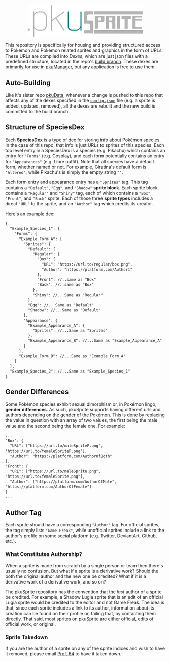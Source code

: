 <p align="center">
  <img src="logo.svg" height="100px"/>
</p>

This repository is specifically for housing and providing structured access to Pokémon and Pokémon related sprites and graphics in the form of URLs. These URLs are compiled into *Dexes*, which are just json files with a predefined structure, located in the repo's [build branch](https://github.com/project-pku/pkuSprite/tree/build). These dexes are primarily for use in [pkuManager](https://github.com/project-pku/pkuManager), but any application is free to use them.

## Auto-Building
Like it's sister repo [pkuData](https://github.com/project-pku/pkuData), whenever a change is pushed to this repo that affects any of the dexes specified in the [`config.json`](config.json) file (e.g. a sprite is added, updated, removed), all the dexes are rebuilt and the new build is committed to the build branch.

## Structure of SpeciesDex
Each **SpeciesDex** is a type of dex for storing info about Pokémon species. In the case of this repo, that info is just URLs to sprites of this species. Each top level entry in a SpeciesDex is a species (e.g. Pikachu) which contains an entry for `"Forms"` (e.g. Cosplay), and each form potentially contains an entry for `"Appearances"` (e.g. Libre outfit). Note that all species have a default form, whether named or not. For example, Giratina's default form is `"Altered"`, while Pikachu's is simply the empty string `""`.

Each form entry and appearance entry has a `"Sprites"` tag. This tag contains a `"Default"`, `"Egg"`, and `"Shadow"` **sprite block**. Each sprite block contains a `"Regular"` and `"Shiny"` tag, each of which contains a `"Box"`, `"Front"`, and `"Back"` sprite. Each of those three **sprite types** includes a direct `"URL"` to the sprite, and an `"Author"` tag which credits its creator.

Here's an example dex:

```jsonc
{
  "Example_Species_1": {
    "Forms": {
      "Example_Form_A": {
        "Sprites": {
          "Default": {
            "Regular": {
              "Box": {
                "URL": "https://url.to/regular/box.png",
                "Author": "https://platform.com/Author1"
              },
              "Front": //..same as "Box"
              "Back": //..same as "Box"
            },
            "Shiny": //...Same as "Regular"
          },
          "Egg": //...Same as "Default"
          "Shadow": //...Same as "Default"
        },
        "Appearance": {
          "Example_Appearance_A": {
            "Sprites": //...Same as "Sprites"
          },
          "Example_Appearance_B": //...Same as "Example_Appearance_A"
        }
      },
      "Example_Form_B": //...Same as "Example_Form_A"
    }
  },
  "Example_Species_2": //...Same as "Example_Species_1"
}
```

## Gender Differences
Some Pokémon species exhibit sexual dimorphism or, in Pokémon lingo, **gender differences**. As such, pkuSprite supports having different urls and authors depending on the gender of the Pokémon. This is done by replacing the value in question with an array of two values, the first being the male value and the second being the female one. For example:
```jsonc
...
"Box": {
  "URL": ["https://url.to/maleSpriteF.png", "https://url.to/femaleSpriteF.png"],
  "Author": "https://platform.com/AuthorOfBoth"
},
"Front": {
  "URL": ["https://url.to/maleSprite.png", "https://url.to/femaleSprite.png"],
  "Author": ["https://platform.com/AuthorOfMale", "https://platform.com/AuthorOfFemale"]
}
...
```

## Author Tag
Each sprite should have a corresponding `"Author"` tag. For official sprites, the tag simply lists `"Game Freak"`, while unofficial sprites include a link to the author's profile on some social platform (e.g. Twitter, DeviantArt, Github, etc.).

### What Constitutes Authorship?
When a sprite is made from scratch by a single person or team then there's usually no confusion. But what if a sprite is a derivative work? Should the both the original author and the new one be credited? What if it is a derivative work of a derivative work, and so on?

The pkuSprite repository has the convention that the *last* author of a sprite be credited. For example, a Shadow Lugia sprite that is an edit of an official Lugia sprite would be credited to the editor and not Game Freak. The idea is that, since each sprite includes a link to its author, information about its creation can be found on their profile or, failing that, by contacting them directly. That said, most sprites on pkuSprite are either official, edits of official work, or original.

### Sprite Takedown
If you are the author of a sprite on any of the sprite indices and wish to have it removed, please email [Prof. 64](mailto:prof64.pku@gmail.com?subject=[pkuSprite]%20Takedown%20Request) to have it taken down.